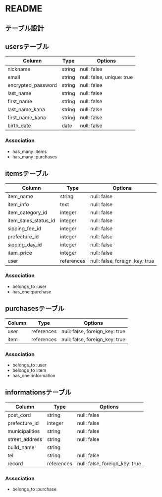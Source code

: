 # README

## テーブル設計

## usersテーブル

| Column             | Type   | Options                   |
| ------------------ | ------ | ------------------------- |
| nickname           | string | null: false               |
| email              | string | null: false, unique: true |
| encrypted_password | string | null: false               |
| last_name          | string | null: false               |
| first_name         | string | null: false               |
| last_name_kana     | string | null: false               |
| first_name_kana    | string | null: false               |
| birth_date         | date   | null: false               |

### Association

- has_many :items
- has_many :purchases

## itemsテーブル

| Column               | Type       | Options                        |
| -------------------- | ---------- | ------------------------------ |
| item_name            | string     | null: false                    |
| item_info            | text       | null: false                    |
| item_category_id     | integer    | null: false                    |
| item_sales_status_id | integer    | null: false                    |
| sipping_fee_id       | integer    | null: false                    |
| prefecture_id        | integer    | null: false                    |
| sipping_day_id       | integer    | null: false                    |
| item_price           | integer    | null: false                    |
| user                 | references | null: false, foreign_key: true |

### Association

- belongs_to :user
- has_one :purchase

## purchasesテーブル

| Column | Type       | Options                        |
| ------ | ---------- | ------------------------------ |
| user   | references | null: false, foreign_key: true |
| item   | references | null: false, foreign_key: true |

### Association

- belongs_to :user
- belongs_to :item
- has_one :information

## informationsテーブル

| Column         | Type       | Options                        |
| -------------- | ---------- | ------------------------------ |
| post_cord      | string     | null: false                    |
| prefecture_id  | integer    | null: false                    |
| municipalities | string     | null: false                    |
| street_address | string     | null: false                    |
| build_name     | string     |                                |
| tel            | string     | null: false                    |
| record         | references | null: false, foreign_key: true |

### Association

- belongs_to :purchase
